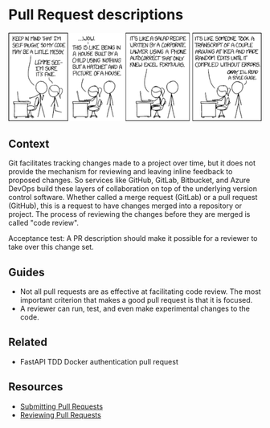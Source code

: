 # Pull Request descriptions

[![Code Quality](img/code_quality.png)](https://xkcd.com/1513/)

## Context

Git facilitates tracking changes made to a project over time, but it does not provide the mechanism for reviewing and 
leaving inline feedback to proposed changes. So services like GitHub, GitLab, Bitbucket, and Azure DevOps build these 
layers of collaboration on top of the underlying version control software.
Whether called a merge request (GitLab) or a pull request (GitHub), this is a request to have changes merged into a 
repository or project. The process of reviewing the changes before they are merged is called "code review".

Acceptance test: A PR description should make it possible for a reviewer to take over this change set.

## Guides

* Not all pull requests are as effective at facilitating code review. The most important criterion that makes a good pull request is that it is focused.
* A reviewer can run, test, and even make experimental changes to the code.

## Related

* FastAPI TDD Docker authentication pull request

## Resources

* [Submitting Pull Requests](https://chelseatroy.com/2019/12/13/async-collaboration-1-submitting-pull-requests/)
* [Reviewing Pull Requests](https://chelseatroy.com/2019/12/18/reviewing-pull-requests/)